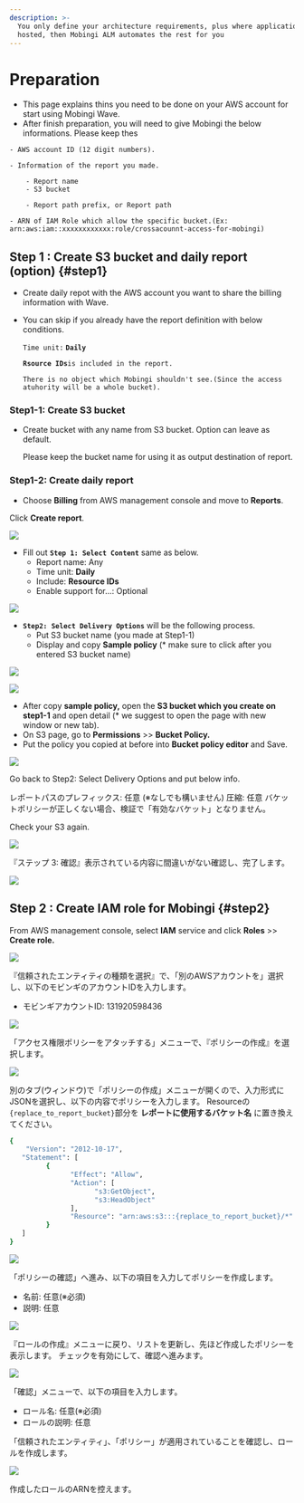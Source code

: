 ```yaml
---
description: >-
  You only define your architecture requirements, plus where application code is
  hosted, then Mobingi ALM automates the rest for you
---
```


# Preparation

* This page explains thins you need to be done on your AWS account for start using Mobingi Wave.
* After finish preparation, you will need to give Mobingi the below informations. Please keep thes

```
- AWS account ID (12 digit numbers).

- Information of the report you made.

    - Report name
    - S3 bucket

    - Report path prefix, or Report path

- ARN of IAM Role which allow the specific bucket.(Ex: arn:aws:iam::xxxxxxxxxxxx:role/crossacounnt-access-for-mobingi)
```

## Step 1 : Create S3 bucket and daily report \(option\)  {#step1}

* Create daily repot with the AWS account you want to share the billing information with Wave.
* You can skip if you already have the report definition with below conditions.

  `Time unit:` **`Daily`**

  **`Rsource IDs`**`is included in the report.`

  `There is no object which Mobingi shouldn't see.(Since the access atuhority will be a whole bucket).`

### Step1-1: **Create S3 bucket**

* Create bucket with any name from S3 bucket. Option can leave as default.

  Please keep the bucket name for using it as output destination of report.

### Step1-2: Create daily report

* Choose **Billing** from AWS management console and move to **Reports**.

Click **Create report**.

![](../.gitbook/assets/snip20180727_7.png)

* Fill out **`Step 1: Select Content`** same as below.
  * Report name: Any
  * Time unit: **Daily**
  * Include: **Resource IDs**
  * Enable support for...: Optional

![](../.gitbook/assets/snip20180727_9.png)

* **`Step2: Select Delivery Options`** will be the following process.
  * Put S3 bucket name \(you made at Step1-1\)
  * Display and copy **Sample policy** \(\* make sure to click after you entered S3 bucket name\)

![](../.gitbook/assets/snip20180727_12.png)

![](../.gitbook/assets/snip20180727_10.png)

* After copy **sample policy,** open the **S3 bucket which you create on step1-1** and open detail \(\* we suggest to open the page with new window or new tab\).
* On S3 page, go to **Permissions** &gt;&gt; **Bucket Policy.**
* Put the policy you copied at before into **Bucket policy editor** and Save.

![](../.gitbook/assets/snip20180727_17.png)

Go back to Step2: Select Delivery Options and put below info.

レポートパスのプレフィックス: 任意 \(※なしでも構いません\) 圧縮: 任意 バケットポリシーが正しくない場合、検証で「有効なバケット」となりません。

Check your S3 again.

![](../.gitbook/assets/bill_006.png)

『ステップ 3: 確認』表示されている内容に間違いがない確認し、完了します。

![](../.gitbook/assets/bill_007.png)

## Step 2 : Create IAM role for Mobingi {#step2}

From AWS management console, select **IAM** service and click **Roles** &gt;&gt; **Create role.**

![](../.gitbook/assets/snip20180727_18.png)

『信頼されたエンティティの種類を選択』で、「別のAWSアカウントを」選択し、以下のモビンギのアカウントIDを入力します。

* モビンギアカウントID: 131920598436

![](../.gitbook/assets/role_002.png)

「アクセス権限ポリシーをアタッチする」メニューで、『ポリシーの作成』を選択します。

![](../.gitbook/assets/role_003-1.png)

別のタブ\(ウィンドウ\)で「ポリシーの作成」メニューが開くので、入力形式にJSONを選択し、以下の内容でポリシーを入力します。 Resourceの`{replace_to_report_bucket}`部分を **レポートに使用するバケット名** に置き換えてください。

```bash
{
    "Version": "2012-10-17",
   "Statement": [
         {
               "Effect": "Allow",
               "Action": [
                     "s3:GetObject",
                     "s3:HeadObject"
               ],
               "Resource": "arn:aws:s3:::{replace_to_report_bucket}/*"
         }
   ]
}
```

![](../.gitbook/assets/role_004.png)

「ポリシーの確認」へ進み、以下の項目を入力してポリシーを作成します。

* 名前: 任意\(※必須\)
* 説明: 任意

![](../.gitbook/assets/role_005.png)

『ロールの作成』メニューに戻り、リストを更新し、先ほど作成したポリシーを表示します。 チェックを有効にして、確認へ進みます。

![](../.gitbook/assets/role_006.png)

「確認」メニューで、以下の項目を入力します。

* ロール名: 任意\(※必須\)
* ロールの説明: 任意

「信頼されたエンティティ」、「ポリシー」が適用されていることを確認し、ロールを作成します。

![](../.gitbook/assets/role_007.png)

作成したロールのARNを控えます。



